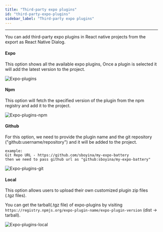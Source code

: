 ```yaml
---
title: "Third-party expo plugins"
id: "third-party-expo-plugins"
sidebar_label: "Third-party expo plugins"
---
```

---

You can add third-party expo plugins in React native projects from the export as React Native Dialog.

#### Expo

This option shows all the available expo plugins, Once a plugin is selected it will add the latest version to the project.

![Expo-plugins](/learn/assets/expo-plugins.png)

#### Npm

This option will fetch the specified version of the plugin from the npm registry and add it to the project.

![Expo-plugins-npm](/learn/assets/expo-plugins-npm.png)

#### Github
For this option, we need to provide the plugin name and the git repository ("github:username/repository") and it will be added to the project.

``` 
example:
Git Repo URL - https://github.com/sboyina/my-expo-battery
then we need to pass github url as "github:sboyina/my-expo-battery"
```

![Expo-plugins-git](/learn/assets/expo-plugins-git.png)


#### Local

This option allows users to upload their own customized plugin zip files (.tgz files).

You can get the tarball(.tgz file) of expo-plugins by visiting `https://registry.npmjs.org/expo-plugin-name/expo-plugin-version` (dist -> tarball).

![Expo-plugins-local](/learn/assets/expo-plugins-local.png)